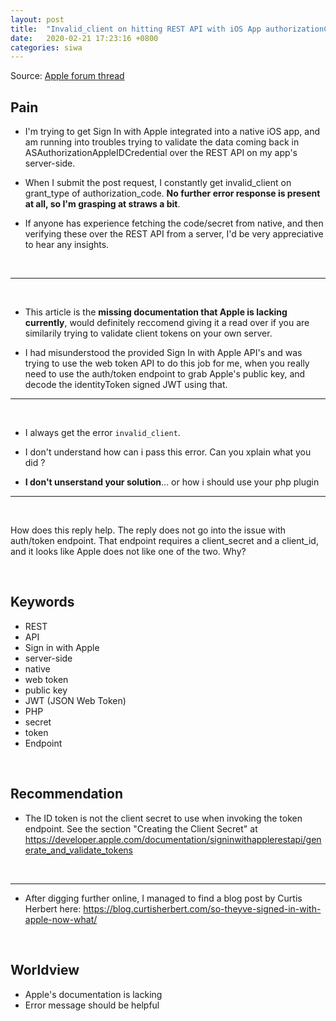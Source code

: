 ```yaml
---
layout: post
title:  "Invalid_client on hitting REST API with iOS App authorizationCode & identityToken_"
date:   2020-02-21 17:23:16 +0800
categories: siwa
---
```



Source: [Apple forum thread](https://forums.developer.apple.com/thread/120695)

## Pain

- I'm trying to get Sign In with Apple integrated into a native iOS app, and am running into troubles trying to validate the data coming back in ASAuthorizationAppleIDCredential over the REST API on my app's server-side.

- When I submit the post request, I constantly get invalid_client on grant_type of authorization_code. **No further error response is present at all, so I'm grasping at straws a bit**.

- If anyone has experience fetching the code/secret from native, and then verifying these over the REST API from a server, I'd be very appreciative to hear any insights.

&nbsp;  

----

&nbsp;  
- This article is the **missing documentation that Apple is lacking currently**, would definitely reccomend giving it a read over if you are similarily trying to validate client tokens on your own server.

- I had misunderstood the provided Sign In with Apple API's and was trying to use the web token API to do this job for me, when you really need to use the auth/token endpoint to grab Apple's public key, and decode the identityToken signed JWT using that.

----

&nbsp;  

- I always get the error `invalid_client`.
 
- I don't understand how can i pass this error. Can you xplain what you did ?
 
- **I don't unserstand your solution**... or how i should use your php plugin

----

&nbsp;

How does this reply help. The reply does not go into the issue with auth/token endpoint. That endpoint requires a client_secret and a client_id, and it looks like Apple does not like one of the two. Why?

&nbsp;  
## Keywords

- REST
- API
- Sign in with Apple
- server-side
- native
- web token
- public key
- JWT (JSON Web Token)
- PHP
- secret
- token
- Endpoint

&nbsp;  

## Recommendation

- The ID token is not the client secret to use when invoking the token endpoint. See the section "Creating the Client Secret" at https://developer.apple.com/documentation/signinwithapplerestapi/generate_and_validate_tokens

&nbsp;

----

- After digging further online, I managed to find a blog post by Curtis Herbert here: https://blog.curtisherbert.com/so-theyve-signed-in-with-apple-now-what/

&nbsp;

## Worldview
- Apple's documentation is lacking
- Error message should be helpful

&nbsp;